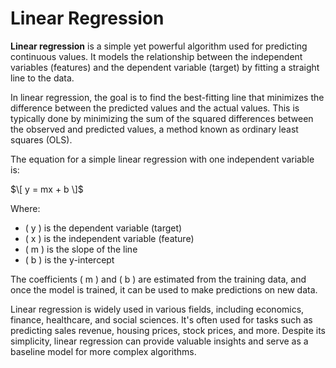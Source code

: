 # Linear Regression

**Linear regression** is a simple yet powerful algorithm used for predicting continuous values. It models the relationship between the independent variables (features) and the dependent variable (target) by fitting a straight line to the data.

In linear regression, the goal is to find the best-fitting line that minimizes the difference between the predicted values and the actual values. This is typically done by minimizing the sum of the squared differences between the observed and predicted values, a method known as ordinary least squares (OLS).

The equation for a simple linear regression with one independent variable is:

$\[ y = mx + b \]$

Where:
- \( y \) is the dependent variable (target)
- \( x \) is the independent variable (feature)
- \( m \) is the slope of the line
- \( b \) is the y-intercept

The coefficients \( m \) and \( b \) are estimated from the training data, and once the model is trained, it can be used to make predictions on new data.

Linear regression is widely used in various fields, including economics, finance, healthcare, and social sciences. It's often used for tasks such as predicting sales revenue, housing prices, stock prices, and more. Despite its simplicity, linear regression can provide valuable insights and serve as a baseline model for more complex algorithms.
